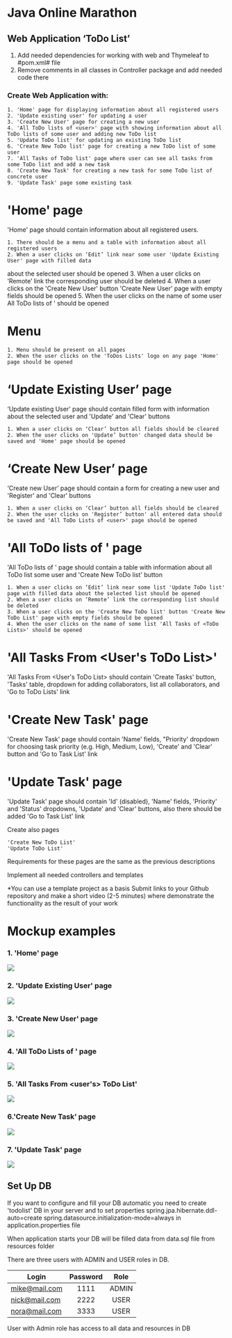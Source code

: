 # Java Online Marathon
## Web Application ‘ToDo List’
1. Add needed dependencies for working with web and Thymeleaf to #pom.xml# file
2. Remove comments in all classes in Controller package and add needed code there

### Create Web Application with:

    1. 'Home' page for displaying information about all registered users
    2. 'Update existing user' for updating a user
    3. 'Create New User' page for creating a new user
    4. 'All ToDo lists of <user>' page with showing information about all ToDo lists of some user and adding new ToDo list
    5. 'Update ToDo list' for updating an existing ToDo list
    6. 'Create New ToDo list' page for creating a new ToDo list of some user
    7. 'All Tasks of ToDo list' page where user can see all tasks from some ToDo list and add a new task
    8. 'Create New Task' for creating a new task for some ToDo list of concrete user
    9. 'Update Task' page some existing task

# 'Home' page
'Home' page should contain information about all registered users.

    1. There should be a menu and a table with information about all registered users
    2. When a user clicks on ‘Edit’ link near some user 'Update Existing User' page with filled data 
about the selected user should be opened
    3. When a user clicks on ‘Remote’ link the corresponding user should be deleted
    4. When a user clicks on the 'Create New User' button 'Create New User' page with empty fields should be opened
    5. When the user clicks on the name of some user All ToDo lists of <user>' should be opened

# Menu

    1. Menu should be present on all pages
    2. When the user clicks on the 'ToDos Lists' logo on any page 'Home' page should be opened

# ‘Update Existing User’ page
‘Update existing User’ page should contain filled form with information about the selected user and 'Update' and 'Clear' buttons

    1. When a user clicks on ‘Clear’ button all fields should be cleared
    2. When the user clicks on 'Update’ button' changed data should be saved and 'Home' page should be opened 

# ‘Create New User’ page
‘Create new User’ page should contain a form for creating a new user and 'Register' and 'Clear' buttons

    1. When a user clicks on ‘Clear’ button all fields should be cleared
    2. When the user clicks on 'Register’ button' all entered data should be saved and 'All ToDo Lists of <user>' page should be opened 

# 'All ToDo lists of <user>' page
'All ToDo lists of <user>' page should contain a table with information about all ToDo list some user and 'Create New ToDo list' button

    1. When a user clicks on ‘Edit’ link near some list 'Update ToDo list' page with filled data about the selected list should be opened
    2. When a user clicks on ‘Remote’ link the corresponding list should be deleted
    3. When a user clicks on the 'Create New ToDo list' button 'Create New ToDo List' page with empty fields should be opened
    4. When the user clicks on the name of some list 'All Tasks of <ToDo Lists>' should be opened

# 'All Tasks From <User's ToDo List>'
'All Tasks From <User's ToDo List> should contain 'Create Tasks' button, 'Tasks' table, dropdown for adding collaborators, list all collaborators, and 'Go to ToDo Lists' link

# 'Create New Task' page
'Create New Task' page should contain 'Name' fields, "Priority' dropdown for choosing task priority (e.g. High, Medium, Low), 'Create' and 'Clear' button and 'Go to Task List' link

# 'Update Task' page
'Update Task' page should contain 'Id' (disabled), 'Name' fields, 'Priority' and 'Status' dropdowns, 'Update' and 'Clear' buttons, also there should be added 'Go to Task List' link

Create also pages

    'Create New ToDo List'
    'Update ToDo List' 

Requirements for these pages are the same as the previous descriptions

Implement all needed controllers and templates

*You can use a template project as a basis
Submit links to your Github repository and make a short video (2-5 minutes) where demonstrate the functionality as the result of your work

# Mockup examples

### 1. 'Home' page
![](Mockups/Home.PNG)

### 2. 'Update Existing User' page
![](Mockups/UpdateUser.PNG)

### 3. 'Create New User' page
![](Mockups/Create%20User.PNG)

### 4. 'All ToDo Lists of <User>' page
![](Mockups/All%20ToDo%20Lists.PNG)

### 5. 'All Tasks From <user's> ToDo List'
![](Mockups/All%20Tasks%20from%20ToDo%20List.PNG)

### 6.'Create New Task' page
![](Mockups/Create%20New%20Task.PNG)

### 7. 'Update Task' page
![](Mockups/Update%20Task.PNG)


## Set Up DB
If you want to configure and fill your DB automatic you need to create 'todolist' DB in your server and to set properties 
spring.jpa.hibernate.ddl-auto=create
spring.datasource.initialization-mode=always
in application.properties file

When application starts your DB will be filled data from data.sql file from resources folder

There are three users with ADMIN and USER roles in DB.

| Login         | Password | Role  |
| ------------- |:--------:|:-----:|
| mike@mail.com | 1111     | ADMIN |
| nick@mail.com | 2222     | USER  |
| nora@mail.com | 3333     | USER  |

User with Admin role has access to all data and resources in DB
